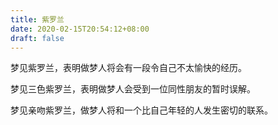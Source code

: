 ```yaml
---
title: 紫罗兰
date: 2020-02-15T20:54:12+08:00
draft: false
---
```


梦见紫罗兰，表明做梦人将会有一段令自己不太愉快的经历。


梦见三色紫罗兰，表明做梦人会受到一位同性朋友的暂时误解。


梦见亲吻紫罗兰，做梦人将和一个比自己年轻的人发生密切的联系。
